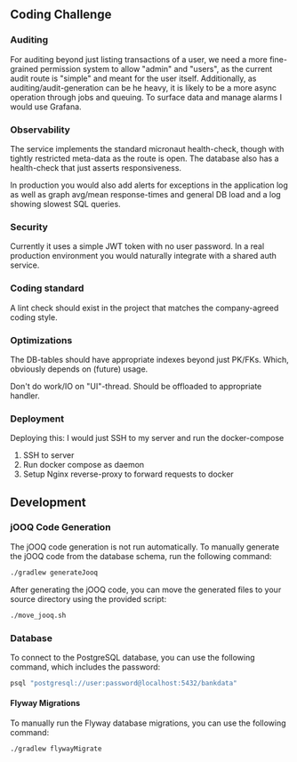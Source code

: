 ## Coding Challenge

### Auditing

For auditing beyond just listing transactions of a user, we need a more fine-grained
permission system to allow "admin" and "users", as the current audit route is "simple" and meant
for the user itself.
Additionally, as auditing/audit-generation can be he heavy, it is likely to be a more async operation
through jobs and queuing.
To surface data and manage alarms I would use Grafana.

### Observability

The service implements the standard micronaut health-check, though with tightly restricted
meta-data as the route is open.
The database also has a health-check that just asserts responsiveness.

In production you would also add alerts for exceptions in the application log
as well as graph avg/mean response-times and general DB load and a log showing slowest SQL queries.

### Security

Currently it uses a simple JWT token with no user password. In a real production environment
you would naturally integrate with a shared auth service.

### Coding standard

A lint check should exist in the project that matches the company-agreed coding style.

### Optimizations

The DB-tables should have appropriate indexes beyond just PK/FKs.
Which, obviously depends on (future) usage.

Don't do work/IO on "UI"-thread. Should be offloaded to appropriate handler.

### Deployment

Deploying this: I would just SSH to my server and run the docker-compose 
1. SSH to server
2. Run docker compose as daemon
3. Setup Nginx reverse-proxy to forward requests to docker

## Development

### jOOQ Code Generation

The jOOQ code generation is not run automatically. To manually generate the jOOQ code from the database schema, run the following command:

```bash
./gradlew generateJooq
```

After generating the jOOQ code, you can move the generated files to your source directory using the provided script:

```bash
./move_jooq.sh
```

### Database

To connect to the PostgreSQL database, you can use the following command, which includes the password:

```bash
psql "postgresql://user:password@localhost:5432/bankdata"
```

#### Flyway Migrations

To manually run the Flyway database migrations, you can use the following command:

```bash
./gradlew flywayMigrate
```